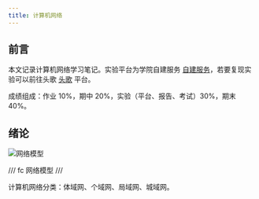 ```yaml
---
title: 计算机网络
---
```


## 前言

本文记录计算机网络学习笔记。实验平台为学院自建服务 [自建服务](http://172.21.229.9/classrooms/cpnijula/announcement)，若要复现实验可以前往头歌 [头歌](https://www.educoder.net/paths/zecl9i6m) 平台。

成绩组成：作业 10%，期中 20%，实验（平台、报告、考试）30%，期末 40%。

## 绪论

![网络模型](https://dwj-oss.oss-cn-nanjing.aliyuncs.com/images/20250228112919578.jpg)

/// fc
网络模型
///

计算机网络分类：体域网、个域网、局域网、城域网。
